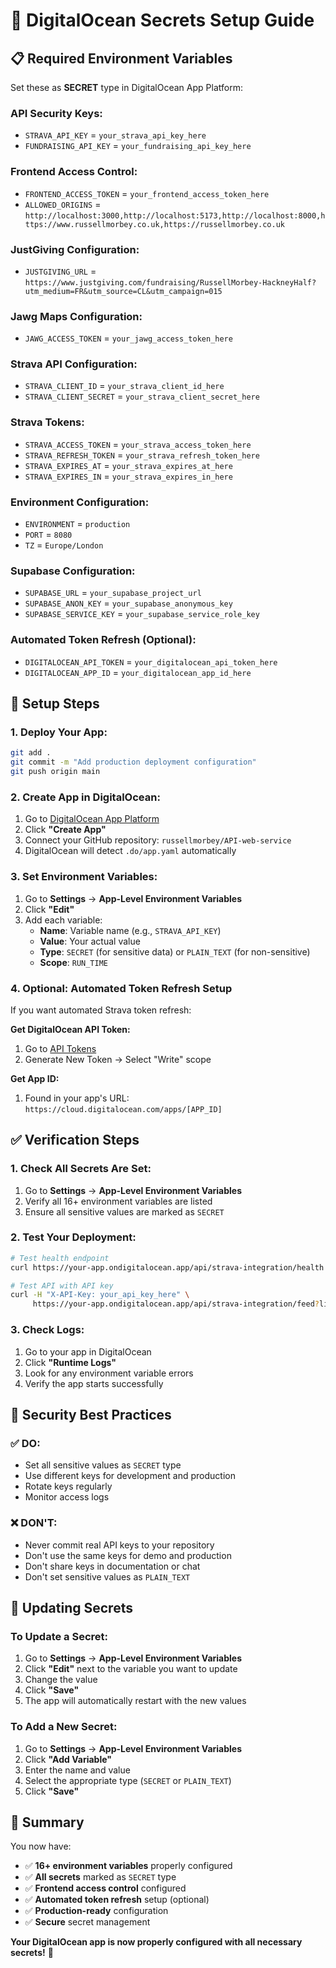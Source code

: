# 🔐 DigitalOcean Secrets Setup Guide

## 📋 **Required Environment Variables**

Set these as **SECRET** type in DigitalOcean App Platform:

### **API Security Keys:**
- `STRAVA_API_KEY` = `your_strava_api_key_here`
- `FUNDRAISING_API_KEY` = `your_fundraising_api_key_here`

### **Frontend Access Control:**
- `FRONTEND_ACCESS_TOKEN` = `your_frontend_access_token_here`
- `ALLOWED_ORIGINS` = `http://localhost:3000,http://localhost:5173,http://localhost:8000,https://www.russellmorbey.co.uk,https://russellmorbey.co.uk`

### **JustGiving Configuration:**
- `JUSTGIVING_URL` = `https://www.justgiving.com/fundraising/RussellMorbey-HackneyHalf?utm_medium=FR&utm_source=CL&utm_campaign=015`

### **Jawg Maps Configuration:**
- `JAWG_ACCESS_TOKEN` = `your_jawg_access_token_here`

### **Strava API Configuration:**
- `STRAVA_CLIENT_ID` = `your_strava_client_id_here`
- `STRAVA_CLIENT_SECRET` = `your_strava_client_secret_here`

### **Strava Tokens:**
- `STRAVA_ACCESS_TOKEN` = `your_strava_access_token_here`
- `STRAVA_REFRESH_TOKEN` = `your_strava_refresh_token_here`
- `STRAVA_EXPIRES_AT` = `your_strava_expires_at_here`
- `STRAVA_EXPIRES_IN` = `your_strava_expires_in_here`

### **Environment Configuration:**
- `ENVIRONMENT` = `production`
- `PORT` = `8080`
- `TZ` = `Europe/London`

### **Supabase Configuration:**
- `SUPABASE_URL` = `your_supabase_project_url`
- `SUPABASE_ANON_KEY` = `your_supabase_anonymous_key`
- `SUPABASE_SERVICE_KEY` = `your_supabase_service_role_key`

### **Automated Token Refresh (Optional):**
- `DIGITALOCEAN_API_TOKEN` = `your_digitalocean_api_token_here`
- `DIGITALOCEAN_APP_ID` = `your_digitalocean_app_id_here`

## 🚀 **Setup Steps**

### **1. Deploy Your App:**
```bash
git add .
git commit -m "Add production deployment configuration"
git push origin main
```

### **2. Create App in DigitalOcean:**
1. Go to [DigitalOcean App Platform](https://cloud.digitalocean.com/apps)
2. Click **"Create App"**
3. Connect your GitHub repository: `russellmorbey/API-web-service`
4. DigitalOcean will detect `.do/app.yaml` automatically

### **3. Set Environment Variables:**
1. Go to **Settings** → **App-Level Environment Variables**
2. Click **"Edit"**
3. Add each variable:
   - **Name**: Variable name (e.g., `STRAVA_API_KEY`)
   - **Value**: Your actual value
   - **Type**: `SECRET` (for sensitive data) or `PLAIN_TEXT` (for non-sensitive)
   - **Scope**: `RUN_TIME`

### **4. Optional: Automated Token Refresh Setup**

If you want automated Strava token refresh:

**Get DigitalOcean API Token:**
1. Go to [API Tokens](https://cloud.digitalocean.com/account/api/tokens)
2. Generate New Token → Select "Write" scope

**Get App ID:**
1. Found in your app's URL: `https://cloud.digitalocean.com/apps/[APP_ID]`

## ✅ **Verification Steps**

### **1. Check All Secrets Are Set:**
1. Go to **Settings** → **App-Level Environment Variables**
2. Verify all 16+ environment variables are listed
3. Ensure all sensitive values are marked as `SECRET`

### **2. Test Your Deployment:**
```bash
# Test health endpoint
curl https://your-app.ondigitalocean.app/api/strava-integration/health

# Test API with API key
curl -H "X-API-Key: your_api_key_here" \
     https://your-app.ondigitalocean.app/api/strava-integration/feed?limit=5
```

### **3. Check Logs:**
1. Go to your app in DigitalOcean
2. Click **"Runtime Logs"**
3. Look for any environment variable errors
4. Verify the app starts successfully

## 🚨 **Security Best Practices**

### **✅ DO:**
- Set all sensitive values as `SECRET` type
- Use different keys for development and production
- Rotate keys regularly
- Monitor access logs

### **❌ DON'T:**
- Never commit real API keys to your repository
- Don't use the same keys for demo and production
- Don't share keys in documentation or chat
- Don't set sensitive values as `PLAIN_TEXT`

## 🔄 **Updating Secrets**

### **To Update a Secret:**
1. Go to **Settings** → **App-Level Environment Variables**
2. Click **"Edit"** next to the variable you want to update
3. Change the value
4. Click **"Save"**
5. The app will automatically restart with the new values

### **To Add a New Secret:**
1. Go to **Settings** → **App-Level Environment Variables**
2. Click **"Add Variable"**
3. Enter the name and value
4. Select the appropriate type (`SECRET` or `PLAIN_TEXT`)
5. Click **"Save"**

## 🎯 **Summary**

You now have:
- ✅ **16+ environment variables** properly configured
- ✅ **All secrets** marked as `SECRET` type
- ✅ **Frontend access control** configured
- ✅ **Automated token refresh** setup (optional)
- ✅ **Production-ready** configuration
- ✅ **Secure** secret management

**Your DigitalOcean app is now properly configured with all necessary secrets!** 🚀